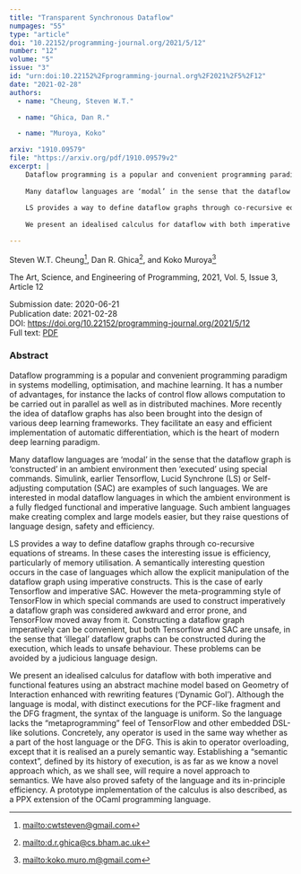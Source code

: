```yaml
---
title: "Transparent Synchronous Dataflow"
numpages: "55"
type: "article"
doi: "10.22152/programming-journal.org/2021/5/12"
number: "12"
volume: "5"
issue: "3"
id: "urn:doi:10.22152%2Fprogramming-journal.org%2F2021%2F5%2F12"
date: "2021-02-28"
authors: 
  - name: "Cheung, Steven W.T."

  - name: "Ghica, Dan R."

  - name: "Muroya, Koko"

arxiv: "1910.09579"
file: "https://arxiv.org/pdf/1910.09579v2"
excerpt: |
    Dataflow programming is a popular and convenient programming paradigm in systems modelling, optimisation, and machine learning. It has a number of advantages, for instance the lacks of control flow allows computation to be carried out in parallel as well as in distributed machines. More recently the idea of dataflow graphs has also been brought into the design of various deep learning frameworks. They facilitate an easy and efficient implementation of automatic differentiation, which is the heart of modern deep learning paradigm. 
    
    Many dataflow languages are ‘modal’ in the sense that the dataflow graph is ‘constructed’ in an ambient environment then ‘executed’ using special commands. Simulink, earlier Tensorflow, Lucid Synchrone (LS) or Self-adjusting computation (SAC) are examples of such languages. We are interested in modal dataflow languages in which the ambient environment is a fully fledged functional and imperative language. Such ambient languages make creating complex and large models easier, but they raise questions of language design, safety and efficiency. 
    
    LS provides a way to define dataflow graphs through co-recursive equations of streams. In these cases the interesting issue is efficiency, particularly of memory utilisation. A semantically interesting question occurs in the case of languages which allow the explicit manipulation of the dataflow graph using imperative constructs. This is the case of early Tensorflow and imperative SAC. However the meta-programming style of TensorFlow in which special commands are used to construct imperatively a dataflow graph was considered awkward and error prone, and TensorFlow moved away from it. Constructing a dataflow graph imperatively can be convenient, but both Tensorflow and SAC are unsafe, in the sense that ‘illegal’ dataflow graphs can be constructed during the execution, which leads to unsafe behaviour. These problems can be avoided by a judicious language design.
    
    We present an idealised calculus for dataflow with both imperative and functional features using an abstract machine model based on Geometry of Interaction enhanced with rewriting features (‘Dynamic GoI’). Although the language is modal, with distinct executions for the PCF-like fragment and the DFG fragment, the syntax of the language is uniform. So the language lacks the “metaprogramming” feel of TensorFlow and other embedded DSL-like solutions. Concretely, any operator is used in the same way whether as a part of the host language or the DFG. This is akin to operator overloading, except that it is realised an a purely semantic way. Establishing a “semantic context”, defined by its history of execution, is as far as we know a novel approach which, as we shall see, will require a novel approach to semantics. We have also proved safety of the language and its in-principle efficiency. A prototype implementation of the calculus is also described, as a PPX extension of the OCaml programming language.

---
```

Steven W.T. Cheung[^1], Dan R. Ghica[^2], and Koko Muroya[^3]

The Art, Science, and Engineering of Programming, 2021, Vol. 5, Issue 3, Article 12

Submission date: 2020-06-21  
Publication date: 2021-02-28  
DOI: <https://doi.org/10.22152/programming-journal.org/2021/5/12>  
Full text: [PDF](https://arxiv.org/pdf/1910.09579v2)  


### Abstract

Dataflow programming is a popular and convenient programming paradigm in systems modelling, optimisation, and machine learning. It has a number of advantages, for instance the lacks of control flow allows computation to be carried out in parallel as well as in distributed machines. More recently the idea of dataflow graphs has also been brought into the design of various deep learning frameworks. They facilitate an easy and efficient implementation of automatic differentiation, which is the heart of modern deep learning paradigm. 

Many dataflow languages are ‘modal’ in the sense that the dataflow graph is ‘constructed’ in an ambient environment then ‘executed’ using special commands. Simulink, earlier Tensorflow, Lucid Synchrone (LS) or Self-adjusting computation (SAC) are examples of such languages. We are interested in modal dataflow languages in which the ambient environment is a fully fledged functional and imperative language. Such ambient languages make creating complex and large models easier, but they raise questions of language design, safety and efficiency. 

LS provides a way to define dataflow graphs through co-recursive equations of streams. In these cases the interesting issue is efficiency, particularly of memory utilisation. A semantically interesting question occurs in the case of languages which allow the explicit manipulation of the dataflow graph using imperative constructs. This is the case of early Tensorflow and imperative SAC. However the meta-programming style of TensorFlow in which special commands are used to construct imperatively a dataflow graph was considered awkward and error prone, and TensorFlow moved away from it. Constructing a dataflow graph imperatively can be convenient, but both Tensorflow and SAC are unsafe, in the sense that ‘illegal’ dataflow graphs can be constructed during the execution, which leads to unsafe behaviour. These problems can be avoided by a judicious language design.

We present an idealised calculus for dataflow with both imperative and functional features using an abstract machine model based on Geometry of Interaction enhanced with rewriting features (‘Dynamic GoI’). Although the language is modal, with distinct executions for the PCF-like fragment and the DFG fragment, the syntax of the language is uniform. So the language lacks the “metaprogramming” feel of TensorFlow and other embedded DSL-like solutions. Concretely, any operator is used in the same way whether as a part of the host language or the DFG. This is akin to operator overloading, except that it is realised an a purely semantic way. Establishing a “semantic context”, defined by its history of execution, is as far as we know a novel approach which, as we shall see, will require a novel approach to semantics. We have also proved safety of the language and its in-principle efficiency. A prototype implementation of the calculus is also described, as a PPX extension of the OCaml programming language.


[^1]: <mailto:cwtsteven@gmail.com>
[^2]: <mailto:d.r.ghica@cs.bham.ac.uk>
[^3]: <mailto:koko.muro.m@gmail.com>
